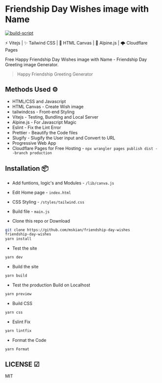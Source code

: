 # Friendship Day Wishes image with Name

[![build-script](https://github.com/mskian/friendship-day-wishes/actions/workflows/build.yml/badge.svg)](https://github.com/mskian/friendship-day-wishes/actions/workflows/build.yml)  

⚡ Vitejs | ✨ Tailwind CSS | 📸 HTML Canvas  | 🎩 Alpine.js | 🌩 Cloudflare Pages  

Free Happy Friendship Day Wishes image with Name - Friendship Day Greeting image Generator.  

> Happy Friendship Greeting Generator  

## Methods Used ⚙

- HTML/CSS and Javascript
- HTML Canvas - Create Wish image
- tailwindcss - Front-end Styling
- Vitejs - Testing, Bundling and Local Server
- Alpine.js - For Javascript Magic
- Eslint - Fix the Lint Error
- Prettier - Beautify the Code files
- Slugify - Slugify the User input and Convert to URL
- Progressive Web App
- Cloudflare Pages for Free Hosting - `npx wrangler pages publish dist --branch production`

## Installation 📦

- Add funtions, logic's and Modules - `/lib/canva.js`
- Edit Home page - `index.html`
- CSS Styling - `/styles/tailwind.css`
- Build file - `main.js`

- Clone this repo or Download

```sh
git clone https://github.com/mskian/friendship-day-wishes
friendship-day-wishes
yarn install
```

- Test the site

```sh
yarn dev
```

- Build the site

```sh
yarn build
```

- Test the production Build on Localhost

```sh
yarn preview
```

- Build CSS

```sh
yarn css
```

- Eslint Fix

```sh
yarn lintfix
```

- Format the Code

```sh
yarn Format
```

## LICENSE ☑

MIT
